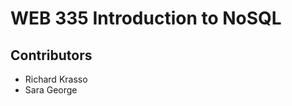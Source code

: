 # WEB 335 Introduction to NoSQL
## Contributors
<ul>
  <li>Richard Krasso</li>
  <li>Sara George</li>
</ul>
